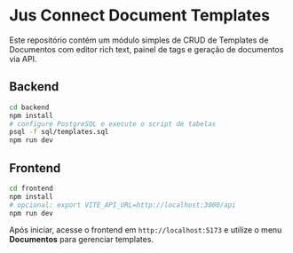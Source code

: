 # Jus Connect Document Templates

Este repositório contém um módulo simples de CRUD de Templates de Documentos com editor rich text, painel de tags e geração de documentos via API.

## Backend

```bash
cd backend
npm install
# configure PostgreSQL e execute o script de tabelas
psql -f sql/templates.sql
npm run dev
```

## Frontend

```bash
cd frontend
npm install
# opcional: export VITE_API_URL=http://localhost:3000/api
npm run dev
```

Após iniciar, acesse o frontend em `http://localhost:5173` e utilize o menu **Documentos** para gerenciar templates.
